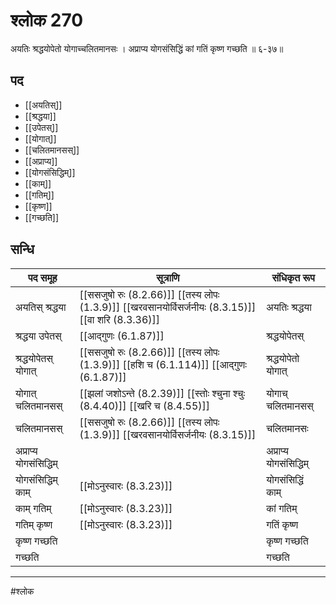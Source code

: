 # श्लोक 270

अयतिः श्रद्धयोपेतो योगाच्चलितमानसः ।
अप्राप्य योगसंसिद्धिं कां गतिं कृष्ण गच्छति ॥ ६-३७॥


## पद 

- [[अयतिस्]]
- [[श्रद्धया]]
- [[उपेतस्]]
- [[योगात्]]
- [[चलितमानसस्]]
- [[अप्राप्य]]
- [[योगसंसिद्धिम्]]
- [[काम्]]
- [[गतिम्]]
- [[कृष्ण]]
- [[गच्छति]]

## सन्धि

| पद समूह | सूत्राणि | संधिकृत रूप |
| ----- | ----- | ----- |
| अयतिस् श्रद्धया |  [[ससजुषो रुः (8.2.66)]] [[तस्य लोपः (1.3.9)]] [[खरवसानयोर्विसर्जनीयः (8.3.15)]] [[वा शरि (8.3.36)]] | अयतिः श्रद्धया |
| श्रद्धया उपेतस् |  [[आद्गुणः (6.1.87)]] | श्रद्धयोपेतस् |
| श्रद्धयोपेतस् योगात् |  [[ससजुषो रुः (8.2.66)]] [[तस्य लोपः (1.3.9)]] [[हशि च (6.1.114)]] [[आद्गुणः (6.1.87)]] | श्रद्धयोपेतो योगात् |
| योगात् चलितमानसस् |  [[झलां जशोऽन्ते (8.2.39)]] [[स्तोः श्चुना श्चुः (8.4.40)]] [[खरि च (8.4.55)]] | योगाच् चलितमानसस् |
| चलितमानसस् |  [[ससजुषो रुः (8.2.66)]] [[तस्य लोपः (1.3.9)]] [[खरवसानयोर्विसर्जनीयः (8.3.15)]] | चलितमानसः |
| अप्राप्य योगसंसिद्धिम् |  | अप्राप्य योगसंसिद्धिम् |
| योगसंसिद्धिम् काम् |  [[मोऽनुस्वारः (8.3.23)]] | योगसंसिद्धिं काम् |
| काम् गतिम् |  [[मोऽनुस्वारः (8.3.23)]] | कां गतिम् |
| गतिम् कृष्ण |  [[मोऽनुस्वारः (8.3.23)]] | गतिं कृष्ण |
| कृष्ण गच्छति |  | कृष्ण गच्छति |
| गच्छति |  | गच्छति |


---

#श्लोक